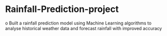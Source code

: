 # Rainfall-Prediction-project
o	Built a rainfall prediction model using Machine Learning algorithms to analyse historical weather data and forecast rainfall with improved accuracy
